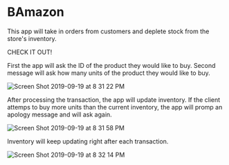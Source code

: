 # BAmazon
This app will take in orders from customers and deplete stock from the store's inventory.


CHECK IT OUT!


First the app will ask the ID of the product they would like to buy.
Second message will ask how many units of the product they would like to buy.

![Screen Shot 2019-09-19 at 8 31 22 PM](https://user-images.githubusercontent.com/53189755/65292362-bee8b600-db1c-11e9-8426-95112182fd3d.png)

After processing the transaction, the app will update inventory.
If the client attemps to buy more units than the current inventory, the app will promp an apology message and will ask again.

![Screen Shot 2019-09-19 at 8 31 58 PM](https://user-images.githubusercontent.com/53189755/65292366-c1e3a680-db1c-11e9-9ae6-140450b26685.png)

Inventory will keep updating right after each transaction. 

![Screen Shot 2019-09-19 at 8 32 14 PM](https://user-images.githubusercontent.com/53189755/65292369-c4460080-db1c-11e9-8f8f-c6435ead7e38.png)
